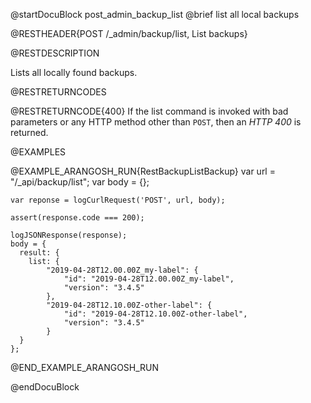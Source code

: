 @startDocuBlock post_admin_backup_list
@brief list all local backups

@RESTHEADER{POST /_admin/backup/list, List backups}

@RESTDESCRIPTION

Lists all locally found backups.

@RESTRETURNCODES

@RESTRETURNCODE{400}
If the list command is invoked with bad parameters or any HTTP
method other than `POST`, then an *HTTP 400* is returned.

@EXAMPLES

@EXAMPLE_ARANGOSH_RUN{RestBackupListBackup}
    var url = "/_api/backup/list";
    var body = {};

    var reponse = logCurlRequest('POST', url, body);

    assert(response.code === 200);

    logJSONResponse(response);
    body = {
      result: {
        list: {
            "2019-04-28T12.00.00Z_my-label": {
                "id": "2019-04-28T12.00.00Z_my-label",
                "version": "3.4.5"
            },
            "2019-04-28T12.10.00Z-other-label": {
                "id": "2019-04-28T12.10.00Z-other-label",
                "version": "3.4.5"
            }
      }
    };
@END_EXAMPLE_ARANGOSH_RUN

@endDocuBlock

